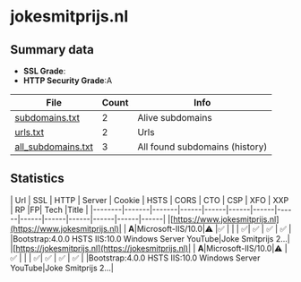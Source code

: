

# jokesmitprijs.nl
## Summary data


 - **SSL Grade**:
 - **HTTP Security Grade**:A


| File       | Count | Info |
|------------|-------|------|
|[subdomains.txt](/data/jokesmitprijs.nl/subdomains.txt)|2|Alive subdomains|
|[urls.txt](/data/jokesmitprijs.nl/urls.txt)|2|Urls|
|[all_subdomains.txt](/data/jokesmitprijs.nl/all_subdomains.txt)|3|All found subdomains (history)|


## Statistics


| Url | SSL | HTTP | Server | Cookie | HSTS | CORS | CTO | CSP | XFO | XXP | RP |FP| Tech |Title |
|--------|-------|-------|------|------|------|------|------|------|------|------|------|------|------|
|[https://www.jokesmitprijs.nl](https://www.jokesmitprijs.nl)| | **A**|Microsoft-IIS/10.0|:warning: |:white_check_mark: | | | :white_check_mark:| :white_check_mark: | :white_check_mark: | :white_check_mark: | |Bootstrap:4.0.0 HSTS IIS:10.0 Windows Server YouTube|Joke Smitprijs 2...|
|[https://jokesmitprijs.nl](https://jokesmitprijs.nl)| | **A**|Microsoft-IIS/10.0|:warning: |:white_check_mark: | | | :white_check_mark:| :white_check_mark: | :white_check_mark: | :white_check_mark: | |Bootstrap:4.0.0 HSTS IIS:10.0 Windows Server YouTube|Joke Smitprijs 2...|